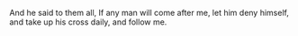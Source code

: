 And he said to them all, If any man will come after me, let him deny himself, and take up his cross daily, and follow me.
